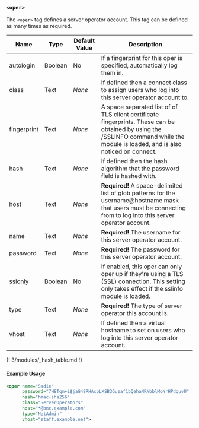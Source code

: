 <!-- This file contains a page fragment. Any changes will affect all pages that include it. -->

### `<oper>`

The `<oper>` tag defines a server operator account. This tag can be defined as many times as required.

Name        | Type    | Default Value | Description
----------- | ------- | ------------- | -----------
autologin   | Boolean | No            | If a fingerprint for this oper is specified, automatically log them in.
class       | Text    | *None*        | If defined then a connect class to assign users who log into this server operator account to.
fingerprint | Text    | *None*        | A space separated list of of TLS client certificate fingerprints. These can be obtained by using the /SSLINFO command while the module is loaded, and is also noticed on connect.
hash        | Text    | *None*        | If defined then the hash algorithm that the password field is hashed with.
host        | Text    | *None*        | **Required!** A space-delimited list of glob patterns for the username@hostname mask that users must be connecting from to log into this server operator account.
name        | Text    | *None*        | **Required!** The username for this server operator account.
password    | Text    | *None*        | **Required!** The password for this server operator account.
sslonly     | Boolean | No            | If enabled, this oper can only oper up if they're using a TLS (SSL) connection.  This setting only takes effect if the sslinfo module is loaded.
type        | Text    | *None*        | **Required!** The type of server operator this account is.
vhost       | Text    | *None*        | If defined then a virtual hostname to set on users who log into this server operator account.

{! 3/modules/_hash_table.md !}

#### Example Usage

```xml
<oper name="Sadie"
      password="7H8Tqm+i$jaG48RHAcoLXSB3Guzaf1bQehaNRNbblMoNrHPdguvU"
      hash="hmac-sha256"
      class="ServerOperators"
      host="*@bnc.example.com"
      type="NetAdmin"
      vhost="staff.example.net">
```
